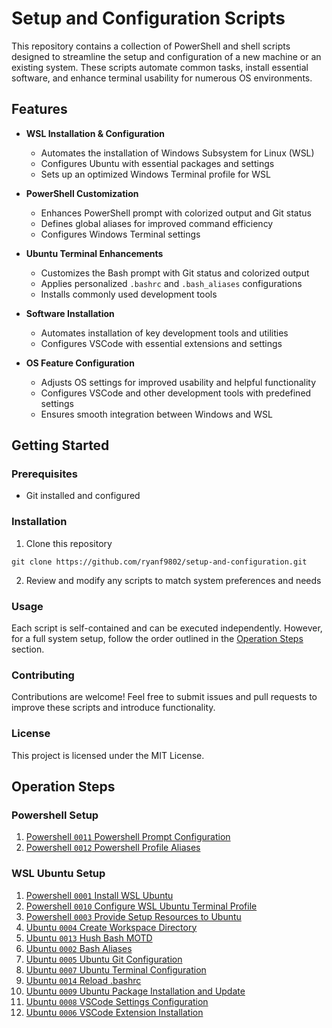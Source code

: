 # Setup and Configuration Scripts

This repository contains a collection of PowerShell and shell scripts designed to streamline the setup and configuration of a new machine or an existing system. These scripts automate common tasks, install essential software, and enhance terminal usability for numerous OS environments.

## Features

- **WSL Installation & Configuration**

  - Automates the installation of Windows Subsystem for Linux (WSL)
  - Configures Ubuntu with essential packages and settings
  - Sets up an optimized Windows Terminal profile for WSL

- **PowerShell Customization**

  - Enhances PowerShell prompt with colorized output and Git status
  - Defines global aliases for improved command efficiency
  - Configures Windows Terminal settings

- **Ubuntu Terminal Enhancements**

  - Customizes the Bash prompt with Git status and colorized output
  - Applies personalized `.bashrc` and `.bash_aliases` configurations
  - Installs commonly used development tools

- **Software Installation**

  - Automates installation of key development tools and utilities
  - Configures VSCode with essential extensions and settings

- **OS Feature Configuration**
  - Adjusts OS settings for improved usability and helpful functionality
  - Configures VSCode and other development tools with predefined settings
  - Ensures smooth integration between Windows and WSL

## Getting Started

### Prerequisites

- Git installed and configured

### Installation

1. Clone this repository

```
git clone https://github.com/ryanf9802/setup-and-configuration.git
```

2. Review and modify any scripts to match system preferences and needs

### Usage

Each script is self-contained and can be executed independently. However, for a full system setup, follow the order outlined in the [Operation Steps](#operation-steps) section.

### Contributing

Contributions are welcome! Feel free to submit issues and pull requests to improve these scripts and introduce functionality.

### License

This project is licensed under the MIT License.

## Operation Steps

### Powershell Setup

1. [Powershell `0011` Powershell Prompt Configuration](./win11/dev/powershell/0011_do_powershell_prompt_config.ps1)
2. [Powershell `0012` Powershell Profile Aliases](./win11/dev/powershell/0012_do_powershell_aliases.ps1)

### WSL Ubuntu Setup

1. [Powershell `0001` Install WSL Ubuntu](./win11/dev/wsl/0001_do_install_wsl_ubuntu.ps1)
2. [Powershell `0010` Configure WSL Ubuntu Terminal Profile](./win11/dev/wsl/0010_do_configure_windows_terminal_wsl_profile.ps1)
3. [Powershell `0003` Provide Setup Resources to Ubuntu](./win11/dev/wsl/0003_do_clone_setup_repo_to_wsl.ps1)
4. [Ubuntu `0004` Create Workspace Directory](./ubuntu/common/0004_do_create_workspace_directory.sh)
5. [Ubuntu `0013` Hush Bash MOTD](./ubuntu/common/0013_do_hush_motd.sh)
6. [Ubuntu `0002` Bash Aliases](./ubuntu/dev/0002_do_bash_aliases.sh)
7. [Ubuntu `0005` Ubuntu Git Configuration](./ubuntu/dev/0005_do_ubuntu_git_config.sh)
8. [Ubuntu `0007` Ubuntu Terminal Configuration](./ubuntu/dev/0007_do_terminal_config.sh)
9. [Ubuntu `0014` Reload .bashrc](./ubuntu/common/0014_do_reload_bashrc.sh)
10. [Ubuntu `0009` Ubuntu Package Installation and Update](./ubuntu/common/0009_do_install_update_packages.sh)
11. [Ubuntu `0008` VSCode Settings Configuration](./ubuntu/vscode/0008_do_vscode_config.sh)
12. [Ubuntu `0006` VSCode Extension Installation](./ubuntu/vscode/0006_do_install_vscode_extensions.sh)
